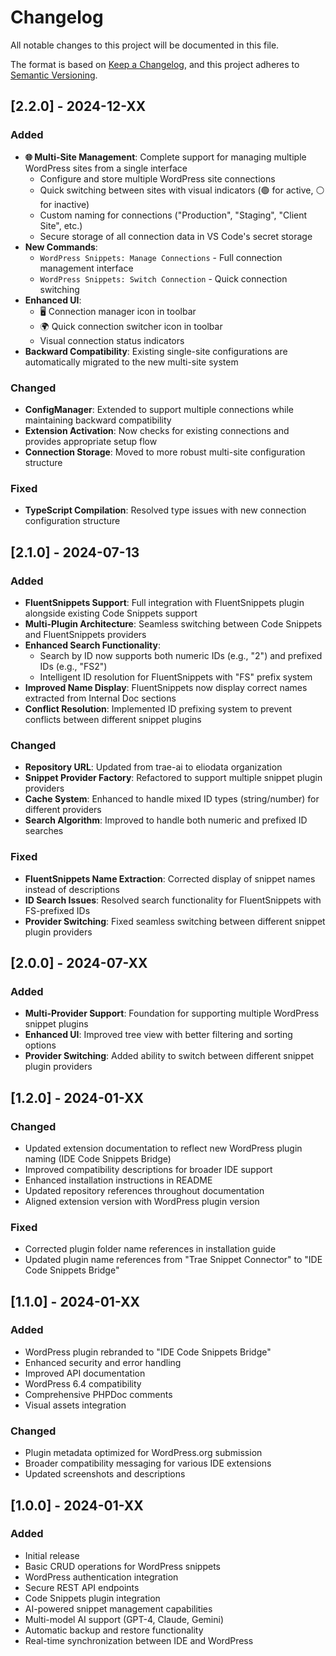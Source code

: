 # Changelog

All notable changes to this project will be documented in this file.

The format is based on [Keep a Changelog](https://keepachangelog.com/en/1.0.0/),
and this project adheres to [Semantic Versioning](https://semver.org/spec/v2.0.0.html).

## [2.2.0] - 2024-12-XX

### Added
- **🌐 Multi-Site Management**: Complete support for managing multiple WordPress sites from a single interface
  - Configure and store multiple WordPress site connections
  - Quick switching between sites with visual indicators (🟢 for active, ⚪ for inactive)
  - Custom naming for connections ("Production", "Staging", "Client Site", etc.)
  - Secure storage of all connection data in VS Code's secret storage
- **New Commands**:
  - `WordPress Snippets: Manage Connections` - Full connection management interface
  - `WordPress Snippets: Switch Connection` - Quick connection switching
- **Enhanced UI**:
  - 🖥️ Connection manager icon in toolbar
  - 🌍 Quick connection switcher icon in toolbar
  - Visual connection status indicators
- **Backward Compatibility**: Existing single-site configurations are automatically migrated to the new multi-site system

### Changed
- **ConfigManager**: Extended to support multiple connections while maintaining backward compatibility
- **Extension Activation**: Now checks for existing connections and provides appropriate setup flow
- **Connection Storage**: Moved to more robust multi-site configuration structure

### Fixed
- **TypeScript Compilation**: Resolved type issues with new connection configuration structure

## [2.1.0] - 2024-07-13

### Added
- **FluentSnippets Support**: Full integration with FluentSnippets plugin alongside existing Code Snippets support
- **Multi-Plugin Architecture**: Seamless switching between Code Snippets and FluentSnippets providers
- **Enhanced Search Functionality**: 
  - Search by ID now supports both numeric IDs (e.g., "2") and prefixed IDs (e.g., "FS2")
  - Intelligent ID resolution for FluentSnippets with "FS" prefix system
- **Improved Name Display**: FluentSnippets now display correct names extracted from Internal Doc sections
- **Conflict Resolution**: Implemented ID prefixing system to prevent conflicts between different snippet plugins

### Changed
- **Repository URL**: Updated from trae-ai to eliodata organization
- **Snippet Provider Factory**: Refactored to support multiple snippet plugin providers
- **Cache System**: Enhanced to handle mixed ID types (string/number) for different providers
- **Search Algorithm**: Improved to handle both numeric and prefixed ID searches

### Fixed
- **FluentSnippets Name Extraction**: Corrected display of snippet names instead of descriptions
- **ID Search Issues**: Resolved search functionality for FluentSnippets with FS-prefixed IDs
- **Provider Switching**: Fixed seamless switching between different snippet plugin providers

## [2.0.0] - 2024-07-XX

### Added
- **Multi-Provider Support**: Foundation for supporting multiple WordPress snippet plugins
- **Enhanced UI**: Improved tree view with better filtering and sorting options
- **Provider Switching**: Added ability to switch between different snippet plugin providers

## [1.2.0] - 2024-01-XX

### Changed
- Updated extension documentation to reflect new WordPress plugin naming (IDE Code Snippets Bridge)
- Improved compatibility descriptions for broader IDE support
- Enhanced installation instructions in README
- Updated repository references throughout documentation
- Aligned extension version with WordPress plugin version

### Fixed
- Corrected plugin folder name references in installation guide
- Updated plugin name references from "Trae Snippet Connector" to "IDE Code Snippets Bridge"

## [1.1.0] - 2024-01-XX

### Added
- WordPress plugin rebranded to "IDE Code Snippets Bridge"
- Enhanced security and error handling
- Improved API documentation
- WordPress 6.4 compatibility
- Comprehensive PHPDoc comments
- Visual assets integration

### Changed
- Plugin metadata optimized for WordPress.org submission
- Broader compatibility messaging for various IDE extensions
- Updated screenshots and descriptions

## [1.0.0] - 2024-01-XX

### Added
- Initial release
- Basic CRUD operations for WordPress snippets
- WordPress authentication integration
- Secure REST API endpoints
- Code Snippets plugin integration
- AI-powered snippet management capabilities
- Multi-model AI support (GPT-4, Claude, Gemini)
- Automatic backup and restore functionality
- Real-time synchronization between IDE and WordPress